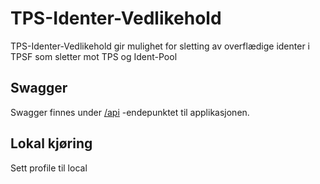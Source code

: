 # TPS-Identer-Vedlikehold
TPS-Identer-Vedlikehold gir mulighet for sletting av overflædige identer i TPSF som sletter mot TPS og Ident-Pool
 
## Swagger
Swagger finnes under [/api](https://tps-identer-vedlikehold.dev.adeo.no/swagger) -endepunktet til applikasjonen.

## Lokal kjøring
Sett profile til local